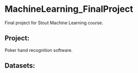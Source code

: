 # MachineLearning_FinalProject
<p> Final project for Stout Machine Learning course.</p>

## Project:
<p> Poker hand recognition software.</p>

## Datasets:
